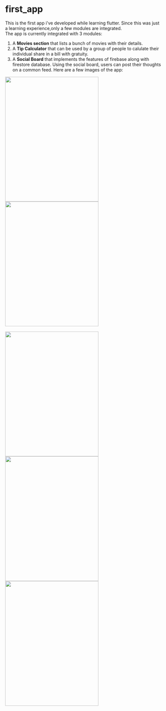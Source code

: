 # first_app

This is the first app i've developed while learning flutter.
Since this was just a learning experience,only a few modules are integrated.
<br/>The app is currently integrated with 3 modules:
1. A **Movies section** that lists a bunch of movies with their details.
2. A **Tip Calculator** that can be used by a group of people to calulate their individual share in a bill with gratuity.
3. A **Social Board** that implements the features of firebase along with firestore database. Using the social board, users can post their thoughts on a common feed.
Here are a few images of the app:
<div>
<kbd style={float:left}><img src="https://user-images.githubusercontent.com/64279132/186105910-380405d8-4587-41fd-892d-fe66defaf979.jpeg" width=300px height=400px /></kbd>
<kbd style={float:left}><img src="https://user-images.githubusercontent.com/64279132/186105899-4b51f198-cebe-4f79-9783-652361b34d91.jpeg" width=300px height=400px /></kbd>
</div>
<br />
<kbd><img src="https://user-images.githubusercontent.com/64279132/186105912-eb140efc-1df3-4b34-bf6f-7b14399aa521.jpeg" width=300px height=400px /></kbd>
<br />
<div>
<kbd style={float:left}><img src="https://user-images.githubusercontent.com/64279132/186105916-8b2b03df-c852-4273-b013-2473dac17023.jpeg" width=300px height=400px/></kbd>
<kbd style={float:left}><img src="https://user-images.githubusercontent.com/64279132/186105908-2fd4f074-1031-4999-8216-392aea379658.jpeg" width=300px height=400px/></kbd>
</div>
